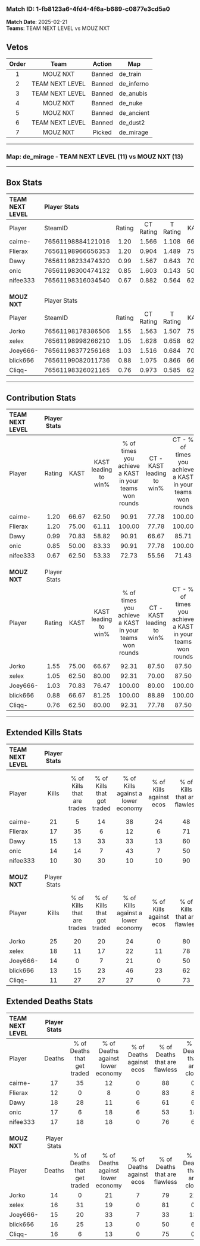### Match ID: 1-fb8123a6-4fd4-4f6a-b689-c0877e3cd5a0  
**Match Date**: 2025-02-21  
**Teams**: TEAM NEXT LEVEL vs MOUZ NXT  

## Vetos  

| Order | Team | Action | Map |
| :---: | :--: | :----: | --- |
| 1 | MOUZ NXT | Banned | de_train |
| 2 | TEAM NEXT LEVEL | Banned | de_inferno |
| 3 | TEAM NEXT LEVEL | Banned | de_anubis |
| 4 | MOUZ NXT | Banned | de_nuke |
| 5 | MOUZ NXT | Banned | de_ancient |
| 6 | TEAM NEXT LEVEL | Banned | de_dust2 |
| 7 | MOUZ NXT | Picked | de_mirage |

---  

### **Map**: de_mirage - TEAM NEXT LEVEL (11) vs MOUZ NXT (13)  
---  

## Box Stats  

| **TEAM NEXT LEVEL** | Player Stats      |        |           |          |       |       |       |         |        |      |     |
| :- | :- | :-: | :-: | :-: | :-: | :-: | :-: | :-: | :-: | :-: | :-: |
| Player              | SteamID           | Rating | CT Rating | T Rating | KAST  |  ADR  | Kills | Assists | Deaths | K/D  | HS% |
| cairne-             | 76561198884121016 |  1.20  |   1.566   |  1.108   | 66.67 | 82.0  |  21   |    2    |   17   | 1.24 | 57  |
| Flierax             | 76561198966656353 |  1.20  |   0.904   |  1.489   | 75.00 | 71.8  |  17   |    3    |   12   | 1.42 | 29  |
| Dawy                | 76561198233474320 |  0.99  |   1.567   |  0.643   | 70.83 | 78.3  |  15   |    6    |   18   | 0.83 | 60  |
| onic                | 76561198300474132 |  0.85  |   1.603   |  0.143   | 50.00 | 85.3  |  14   |    6    |   17   | 0.82 | 64  |
| nifee333            | 76561198316034540 |  0.67  |   0.882   |  0.564   | 62.50 | 48.9  |  10   |    3    |   17   | 0.59 | 40  |
|                     |                   |        |           |          |       |       |       |         |        |      |     |
|                     |                   |        |           |          |       |       |       |         |        |      |     |
|                     |                   |        |           |          |       |       |       |         |        |      |     |
| **MOUZ NXT**        | Player Stats      |        |           |          |       |       |       |         |        |      |     |
| Player              | SteamID           | Rating | CT Rating | T Rating | KAST  |  ADR  | Kills | Assists | Deaths | K/D  | HS% |
| Jorko               | 76561198178386506 |  1.55  |   1.563   |  1.507   | 75.00 | 105.9 |  25   |    4    |   14   | 1.79 | 40  |
| xelex               | 76561198998266210 |  1.05  |   1.628   |  0.658   | 62.50 | 72.0  |  18   |    3    |   16   | 1.13 | 77  |
| Joey666-            | 76561198377256168 |  1.03  |   1.516   |  0.684   | 70.83 | 75.3  |  14   |   10    |   15   | 0.93 | 50  |
| blick666            | 76561199082011736 |  0.88  |   1.075   |  0.866   | 66.67 | 63.8  |  13   |    4    |   16   | 0.81 | 69  |
| Cliqq-              | 76561198326021165 |  0.76  |   0.973   |  0.585   | 62.50 | 55.5  |  11   |    5    |   16   | 0.69 | 45  |
---  

## Contribution Stats  

| **TEAM NEXT LEVEL** | Player Stats |       |                      |                                                        |                           |                                                             |                          |                                                            |
| :- | :-: | :-: | :-: | :-: | :-: | :-: | :-: | :-: |
| Player              |    Rating    | KAST  | KAST leading to win% | % of times you achieve a KAST in your teams won rounds | CT - KAST leading to win% | CT - % of times you achieve a KAST in your teams won rounds | T - KAST leading to win% | T - % of times you achieve a KAST in your teams won rounds |
| cairne-             |     1.20     | 66.67 |        62.50         |                         90.91                          |           77.78           |                           100.00                            |          42.86           |                           75.00                            |
| Flierax             |     1.20     | 75.00 |        61.11         |                         100.00                         |           77.78           |                           100.00                            |          44.44           |                           100.00                           |
| Dawy                |     0.99     | 70.83 |        58.82         |                         90.91                          |           66.67           |                            85.71                            |          50.00           |                           100.00                           |
| onic                |     0.85     | 50.00 |        83.33         |                         90.91                          |           77.78           |                           100.00                            |          100.00          |                           75.00                            |
| nifee333            |     0.67     | 62.50 |        53.33         |                         72.73                          |           55.56           |                            71.43                            |          50.00           |                           75.00                            |
|                     |              |       |                      |                                                        |                           |                                                             |                          |                                                            |
|                     |              |       |                      |                                                        |                           |                                                             |                          |                                                            |
|                     |              |       |                      |                                                        |                           |                                                             |                          |                                                            |
| **MOUZ NXT**        | Player Stats |       |                      |                                                        |                           |                                                             |                          |                                                            |
| Player              |    Rating    | KAST  | KAST leading to win% | % of times you achieve a KAST in your teams won rounds | CT - KAST leading to win% | CT - % of times you achieve a KAST in your teams won rounds | T - KAST leading to win% | T - % of times you achieve a KAST in your teams won rounds |
| Jorko               |     1.55     | 75.00 |        66.67         |                         92.31                          |           87.50           |                            87.50                            |          50.00           |                           100.00                           |
| xelex               |     1.05     | 62.50 |        80.00         |                         92.31                          |           70.00           |                            87.50                            |          100.00          |                           100.00                           |
| Joey666-            |     1.03     | 70.83 |        76.47         |                         100.00                         |           80.00           |                           100.00                            |          71.43           |                           100.00                           |
| blick666            |     0.88     | 66.67 |        81.25         |                         100.00                         |           88.89           |                           100.00                            |          71.43           |                           100.00                           |
| Cliqq-              |     0.76     | 62.50 |        80.00         |                         92.31                          |           77.78           |                            87.50                            |          83.33           |                           100.00                           |
---  

## Extended Kills Stats  

| **TEAM NEXT LEVEL** | Player Stats |                            |                            |                                    |                         |                              |                                 |                                       |                    |           |
| :- | :-: | :-: | :-: | :-: | :-: | :-: | :-: | :-: | :-: | :-: |
| Player              |    Kills     | % of Kills that are trades | % of Kills that got traded | % of Kills against a lower economy | % of Kills against ecos | % of Kills that are flawless | % of Kills that are close duels | % of Kills that are assisted by flash | Pistol Round Kills | AWP Kills |
| cairne-             |      21      |             5              |             14             |                 38                 |           24            |              48              |               10                |                   0                   |         4          |     0     |
| Flierax             |      17      |             35             |             6              |                 12                 |            6            |              71              |                6                |                   0                   |         1          |     5     |
| Dawy                |      15      |             13             |             33             |                 33                 |           13            |              60              |               13                |                  13                   |         0          |     0     |
| onic                |      14      |             14             |             7              |                 43                 |            7            |              50              |                0                |                   0                   |         4          |     0     |
| nifee333            |      10      |             30             |             30             |                 10                 |           10            |              90              |               10                |                   0                   |         1          |     1     |
|                     |              |                            |                            |                                    |                         |                              |                                 |                                       |                    |           |
|                     |              |                            |                            |                                    |                         |                              |                                 |                                       |                    |           |
|                     |              |                            |                            |                                    |                         |                              |                                 |                                       |                    |           |
| **MOUZ NXT**        | Player Stats |                            |                            |                                    |                         |                              |                                 |                                       |                    |           |
| Player              |    Kills     | % of Kills that are trades | % of Kills that got traded | % of Kills against a lower economy | % of Kills against ecos | % of Kills that are flawless | % of Kills that are close duels | % of Kills that are assisted by flash | Pistol Round Kills | AWP Kills |
| Jorko               |      25      |             20             |             20             |                 24                 |            0            |              80              |                4                |                   0                   |         3          |    13     |
| xelex               |      18      |             11             |             17             |                 22                 |           11            |              78              |                0                |                   6                   |         2          |     0     |
| Joey666-            |      14      |             0              |             7              |                 21                 |            0            |              50              |                7                |                   0                   |         0          |     0     |
| blick666            |      13      |             15             |             23             |                 46                 |           23            |              62              |               15                |                   0                   |         0          |     0     |
| Cliqq-              |      11      |             27             |             27             |                 27                 |            0            |              73              |               18                |                   0                   |         0          |     0     |
## Extended Deaths Stats  

| **TEAM NEXT LEVEL** | Player Stats |                             |                                   |                          |                               |                            |                           |               |
| :- | :-: | :-: | :-: | :-: | :-: | :-: | :-: | :-: |
| Player              |    Deaths    | % of Deaths that get traded | % of Deaths against lower economy | % of Deaths against ecos | % of Deaths that are flawless | % of Deaths that are close | % of Deaths while blinded | Deaths to AWP |
| cairne-             |      17      |             35              |                12                 |            0             |              88               |             0              |             0             |       3       |
| Flierax             |      12      |              0              |                 8                 |            0             |              83               |             8              |             0             |       2       |
| Dawy                |      18      |             28              |                11                 |            6             |              61               |             6              |             6             |       3       |
| onic                |      17      |              6              |                18                 |            6             |              53               |             18             |             0             |       3       |
| nifee333            |      17      |             18              |                18                 |            0             |              76               |             6              |             0             |       2       |
|                     |              |                             |                                   |                          |                               |                            |                           |               |
|                     |              |                             |                                   |                          |                               |                            |                           |               |
|                     |              |                             |                                   |                          |                               |                            |                           |               |
| **MOUZ NXT**        | Player Stats |                             |                                   |                          |                               |                            |                           |               |
| Player              |    Deaths    | % of Deaths that get traded | % of Deaths against lower economy | % of Deaths against ecos | % of Deaths that are flawless | % of Deaths that are close | % of Deaths while blinded | Deaths to AWP |
| Jorko               |      14      |              0              |                21                 |            7             |              79               |             21             |             0             |       1       |
| xelex               |      16      |             31              |                19                 |            0             |              81               |             0              |             6             |       0       |
| Joey666-            |      15      |             20              |                33                 |            7             |              33               |             13             |             7             |       1       |
| blick666            |      16      |             25              |                13                 |            0             |              50               |             6              |             0             |       1       |
| Cliqq-              |      16      |              6              |                13                 |            0             |              75               |             0              |             0             |       3       |
